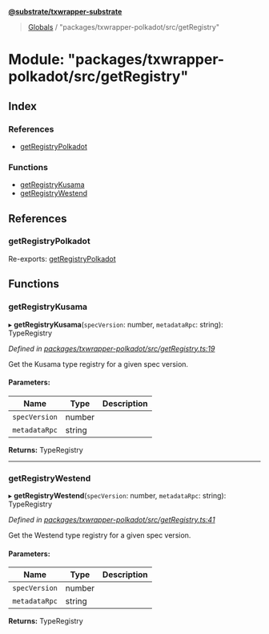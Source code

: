 **[@substrate/txwrapper-substrate](../README.md)**

> [Globals](../globals.md) / "packages/txwrapper-polkadot/src/getRegistry"

# Module: "packages/txwrapper-polkadot/src/getRegistry"

## Index

### References

* [getRegistryPolkadot](_packages_txwrapper_polkadot_src_getregistry_.md#getregistrypolkadot)

### Functions

* [getRegistryKusama](_packages_txwrapper_polkadot_src_getregistry_.md#getregistrykusama)
* [getRegistryWestend](_packages_txwrapper_polkadot_src_getregistry_.md#getregistrywestend)

## References

### getRegistryPolkadot

Re-exports: [getRegistryPolkadot](_packages_txwrapper_core_src_polkadot_.md#getregistrypolkadot)

## Functions

### getRegistryKusama

▸ **getRegistryKusama**(`specVersion`: number, `metadataRpc`: string): TypeRegistry

*Defined in [packages/txwrapper-polkadot/src/getRegistry.ts:19](https://github.com/paritytech/txwrapper-core/blob/e071077/packages/txwrapper-polkadot/src/getRegistry.ts#L19)*

Get the Kusama type registry for a given spec version.

#### Parameters:

Name | Type | Description |
------ | ------ | ------ |
`specVersion` | number |  |
`metadataRpc` | string |   |

**Returns:** TypeRegistry

___

### getRegistryWestend

▸ **getRegistryWestend**(`specVersion`: number, `metadataRpc`: string): TypeRegistry

*Defined in [packages/txwrapper-polkadot/src/getRegistry.ts:41](https://github.com/paritytech/txwrapper-core/blob/e071077/packages/txwrapper-polkadot/src/getRegistry.ts#L41)*

Get the Westend type registry for a given spec version.

#### Parameters:

Name | Type | Description |
------ | ------ | ------ |
`specVersion` | number |  |
`metadataRpc` | string |   |

**Returns:** TypeRegistry
